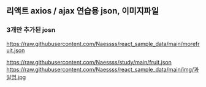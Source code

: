 ## 리액트 axios / ajax 연습용 json, 이미지파일

### 3개만 추가된 josn
https://raw.githubusercontent.com/Naessss/react_sample_data/main/morefruit.json

https://raw.githubusercontent.com/Naessss/study/main/fruit.json
https://raw.githubusercontent.com/Naessss/react_sample_data/main/img/과일명.jpg
